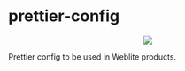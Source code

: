 # prettier-config

<p align="center">
  <a href="https://www.npmjs.com/package/@web-lite/prettier-config"><img src="https://img.shields.io/npm/v/@web-lite/prettier-config.svg?style=flat-square"></a>
</p>


Prettier config to be used in Weblite products.
